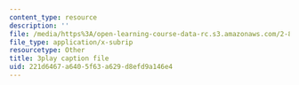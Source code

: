 ```yaml
---
content_type: resource
description: ''
file: /media/https%3A/open-learning-course-data-rc.s3.amazonaws.com/2-830j-control-of-manufacturing-processes-sma-6303-spring-2008/221d6467a6405f63a629d8efd9a146e4_W20WvURZAIE.srt
file_type: application/x-subrip
resourcetype: Other
title: 3play caption file
uid: 221d6467-a640-5f63-a629-d8efd9a146e4
---
```

